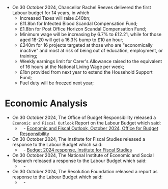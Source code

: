 - On 30 October 2024, Chancellor Rachel Reeves delivered the first Labour budget for 14 years, in which 
	- Increased Taxes will raise £40bn;
	- £11.8bn for Infected Blood Scandal Compensation Fund;
	- £1.8bn for Post Office Horizon Scandal Compensation Fund;
	- Minimum wage will be increasing by 6.7% to £12.21, while for those aged 18-20 will get a 16.3% bump to £10 an hour;
	- £240m for 16 projects targeted at those who are "economically inactive" and most at risk of being out of education, employment, or training;
	- Weekly earnings limit for Carer's Allowance raised to the equivalent of 16 hours at the National Living Wage per week;
	- £1bn provided from next year to extend the Household Support Fund;
	- Fuel duty will be freezed next year;
# Economic Analysis
- On 30 October 2024, The Office of Budget Responsibility released a `Economic and Fiscal Outlook` Report on the Labour Budget which said:
	- ` ` - [Economic and Fiscal Outlook, October 2024, Office for Budget Responsibility]()
- On 30 October 2024, The Institute for Fiscal Studies released a response to the Labour Budget which said:
	- ` ` - [ Budget 2024 response, Institute for Fiscal Studies]()
- On 30 October 2024, The National Institute of Economic and Social Research released a response to the Labour Budget which said:
	- ` ` - []()
- On 30 October 2024, The Resolution Foundation released a report as response to the Labour Budget which said:
	- ` ` - []()